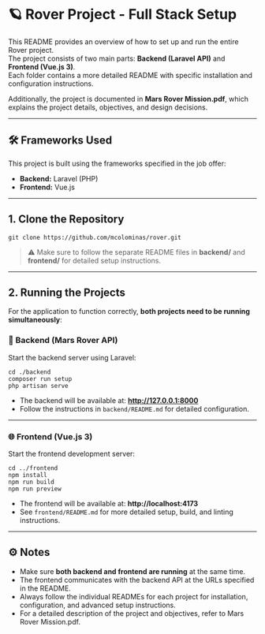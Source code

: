 # 🪐 Rover Project - Full Stack Setup

This README provides an overview of how to set up and run the entire Rover project.  
The project consists of two main parts: **Backend (Laravel API)** and **Frontend (Vue.js 3)**.  
Each folder contains a more detailed README with specific installation and configuration instructions.

Additionally, the project is documented in **Mars Rover Mission.pdf**, which explains the project details, objectives, and design decisions.

---

## 🛠️ Frameworks Used

This project is built using the frameworks specified in the job offer:

- **Backend:** Laravel (PHP)
- **Frontend:** Vue.js

---

## 1. **Clone the Repository**

```shell
git clone https://github.com/mcolominas/rover.git
```

> ⚠️ Make sure to follow the separate README files in **backend/** and **frontend/** for detailed setup instructions.

---

## 2. **Running the Projects**

For the application to function correctly, **both projects need to be running simultaneously**:

### 🚀 Backend (Mars Rover API)
Start the backend server using Laravel:

```shell
cd ./backend
composer run setup
php artisan serve
```

- The backend will be available at: **http://127.0.0.1:8000**  
- Follow the instructions in `backend/README.md` for detailed configuration.

---

### 🌐 Frontend (Vue.js 3)
Start the frontend development server:

```shell
cd ../frontend
npm install
npm run build
npm run preview
```

- The frontend will be available at: **http://localhost:4173**  
- See `frontend/README.md` for more detailed setup, build, and linting instructions.

---

## ⚙️ Notes

- Make sure **both backend and frontend are running** at the same time.  
- The frontend communicates with the backend API at the URLs specified in the README.  
- Always follow the individual READMEs for each project for installation, configuration, and advanced setup instructions.
- For a detailed description of the project and objectives, refer to Mars Rover Mission.pdf.